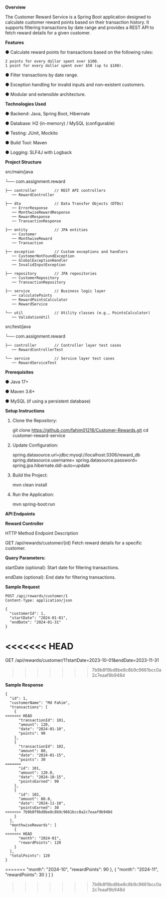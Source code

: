 **Overview**

The Customer Reward Service is a Spring Boot application designed to calculate customer reward points based on their transaction history. It supports filtering transactions by date range and provides a REST API to fetch reward details for a given customer.

**Features**

● Calculate reward points for transactions based on the following rules:
    
    2 points for every dollar spent over $100.
    1 point for every dollar spent over $50 (up to $100).
    
● Filter transactions by date range.

● Exception handling for invalid inputs and non-existent customers.

● Modular and extensible architecture.



**Technologies Used**

● Backend: Java, Spring Boot, Hibernate

● Database: H2 (in-memory) / MySQL (configurable)

● Testing: JUnit, Mockito

● Build Tool: Maven

● Logging: SLF4J with Logback


**Project Structure**

src/main/java

└── com.assignment.reward

    ├── controller        // REST API controllers
       ── RewardController
    
    ├── dto               // Data Transfer Objects (DTOs)
       ── ErrorResponse
       ── MonthwiseRewardResponse
       ── RewardResponse
       ── TransactionResponse
    
    ├── entity            // JPA entities
       ── Customer
       ── MonthwiseReward
       ── Transaction
    
    ├── exception         // Custom exceptions and handlers
       ── CustomerNotFoundException
       ── GlobalExceptionHandler
       ── InvalidInputException
    
    ├── repository        // JPA repositories
       ── CustomerRepository
       ── TransactionRepository
    
    ├── service           // Business logic layer
       ── calculatePoints
       ── RewardPointsCalculator
       ── RewardService
    
    └── util              // Utility classes (e.g., PointsCalculator)
       ── ValidationUtil
    


src/test/java

└── com.assignment.reward

    ├── controller        // Controller layer test cases
       ── RewardControllerTest
    
    └── service           // Service layer test cases
       ── RewardServiceTest



**Prerequisites**

● Java 17+

● Maven 3.6+

● MySQL (if using a persistent database)



**Setup Instructions**

1. Clone the Repository:

    git clone https://github.com/fahim01216/Customer-Rewards.git
    cd customer-reward-service

2. Update Configuration:

    spring.datasource.url=jdbc:mysql://localhost:3306/reward_db
    spring.datasource.username=<your-username>
    spring.datasource.password=<your-password>
    spring.jpa.hibernate.ddl-auto=update

3. Build the Project:
   
    mvn clean install

4. Run the Application:
   
    mvn spring-boot:run



**API Endpoints**

**Reward Controller**

HTTP Method	Endpoint	         Description

GET	/api/rewards/customer/{id}	Fetch reward details for a specific customer.


**Query Parameters:**

startDate (optional): Start date for filtering transactions.

endDate (optional): End date for filtering transactions.


**Sample Request**
```
POST /api/rewards/customer/1
Content-Type: application/json

{
  "customerId": 1,
  "startDate": "2024-01-01",
  "endDate": "2024-01-31"
}
```

<<<<<<< HEAD
=======
GET /api/rewards/customer/1?startDate=2023-10-01&endDate=2023-11-31
>>>>>>> 7b9b8f9bd8be8c8b9c9661bcc0a2c7eaaf9b948d

**Sample Response**
```
{
  "id": 1,
  "customerName": "Md Fahim",
  "transactions": [
    {
<<<<<<< HEAD
      "transactionId": 101,
      "amount": 120,
      "date": "2024-01-10",
      "points": 90
    },
    {
      "transactionId": 102,
      "amount": 80,
      "date": "2024-01-15",
      "points": 30
=======
      "id": 101,
      "amount": 120.0,
      "date": "2024-10-15",
      "pointsEarned": 90
    },
    {
      "id": 102,
      "amount": 80.0,
      "date": "2024-11-10",
      "pointsEarned": 30
>>>>>>> 7b9b8f9bd8be8c8b9c9661bcc0a2c7eaaf9b948d
    }
  ],
  "monthwiseRewards": [
    {
<<<<<<< HEAD
      "month": "2024-01",
      "rewardPoints": 120
    }
  ],
  "totalPoints": 120
}
```
=======
      "month": "2024-10",
      "rewardPoints": 90
    },
    {
      "month": "2024-11",
      "rewardPoints": 30
    }
  ]
}
>>>>>>> 7b9b8f9bd8be8c8b9c9661bcc0a2c7eaaf9b948d

